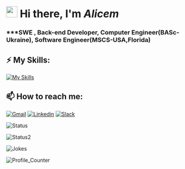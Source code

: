 # <img src="https://raw.githubusercontent.com/iampavangandhi/iampavangandhi/master/gifs/Hi.gif" width="30px"> Hi there, I'm ***Alicem***
### ***SWE , Back-end Developer, Computer Engineer(BASc-Ukraine), Software Engineer(MSCS-USA,Florida)
:zap: **My Skills:**
---
[![My Skills](https://skillicons.dev/icons?i=py,django,html,css,bootstrap,git,github,pycharm,vscode,docker,mongodb,postgres,postman,neovim,mysql,md,regex,selenium,sklearn&theme=light)]()

:mailbox: **How to reach me:**
---

[![Gmail](https://img.shields.io/badge/Gmail-D14836?style=for-the-badge&logo=gmail&logoColor=white&link=mailto:alicemkoyun@gmail.com)](mailto:alicemkoyun@gmail.com)
[![Linkedin](https://img.shields.io/badge/LinkedIn-0077B5?style=for-the-badge&logo=linkedin&logoColor=white&link=https://www.linkedin.com/in/alicemkyn/)](https://www.linkedin.com/in/alicemkyn/)
[![Slack](https://img.shields.io/badge/Slack-4A154B?style=for-the-badge&logo=slack&logoColor=white)](https://slack.com/app_redirect?channel=U039FECSL7R)

![Status]( https://github-readme-stats.vercel.app/api?username=alicemkyn&show_icons=true&bg_color=00000000)


![Status2]( https://github-readme-stats.vercel.app/api/top-langs/?username=alicemkyn&theme=blue-green)

![Jokes]( https://readme-jokes.vercel.app/api)
<div align="left"> 
  
![Profile_Counter]( https://komarev.com/ghpvc/?username=alicemkyn)
</div>
